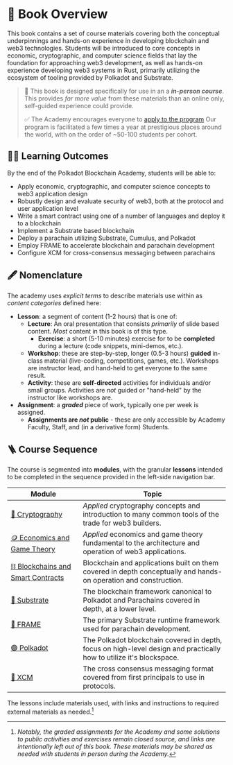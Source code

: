 # 📒 Book Overview

This book contains a set of course materials covering both the conceptual underpinnings and hands-on experience in developing blockchain and web3 technologies.
Students will be introduced to core concepts in economic, cryptographic, and computer science fields that lay the foundation for approaching web3 development, as well as hands-on experience developing web3 systems in Rust, primarily utilizing the ecosystem of tooling provided by Polkadot and Substrate.

> 🙋 This book is designed specifically for use in an a **_in-person course_**.
> This provides _far more value_ from these materials than an online only, self-guided experience could provide.
>
> ✅ The Academy encourages everyone to [apply to the program](https://dot.li/pba-github)
> Our program is facilitated a few times a year at prestigious places around the world, with on the order of ~50-100 students per cohort.

## 👨‍🎓 Learning Outcomes

By the end of the Polkadot Blockchain Academy, students will be able to:

- Apply economic, cryptographic, and computer science concepts to web3 application design
- Robustly design and evaluate security of web3, both at the protocol and user application level
- Write a smart contract using one of a number of languages and deploy it to a blockchain
- Implement a Substrate based blockchain
- Deploy a parachain utilizing Substrate, Cumulus, and Polkadot
- Employ FRAME to accelerate blockchain and parachain development
- Configure XCM for cross-consensus messaging between parachains

## 🖋️ Nomenclature

The academy uses _explicit terms_ to describe materials use within as _content categories_ defined here:

- **Lesson**: a segment of content (1-2 hours) that is one of:
  - **Lecture**: An oral presentation that consists _primarily_ of slide based content.
    _Most_ content in this book is of this type.
    - **Exercise**: a short (5-10 minutes) exercise for to be **completed** during a lecture (code snippets, mini-demos, etc.).
  - **Workshop**: these are step-by-step, longer (0.5-3 hours) **guided** in-class material (live-coding, competitions, games, etc.).
    Workshops are instructor lead, and hand-held to get everyone to the same result.
  - **Activity**: these are **self-directed** activities for individuals and/or small groups.
    Activities are _not_ guided or "hand-held" by the instructor like workshops are.
- **Assignment**: a **_graded_** piece of work, typically one per week is assigned.
  - **Assignments are _not_ public** - these are only accessible by Academy Faculty, Staff, and (in a derivative form) Students.

## 🪜 Course Sequence

The course is segmented into **modules**, with the granular **lessons** intended to be completed in the sequence provided in the left-side navigation bar.

| Module                                                        | Topic                                                                                                                |
| ------------------------------------------------------------- | -------------------------------------------------------------------------------------------------------------------- |
| [🔐 Cryptography](./cryptography/)                            | _Applied_ cryptography concepts and introduction to many common tools of the trade for web3 builders.                |
| [🪙 Economics and Game Theory](./economics/)                  | _Applied_ economics and game theory fundamental to the architecture and operation of web3 applications.              |
| [⛓️ Blockchains and Smart Contracts](./blockchain-contracts/) | Blockchain and applications built on them covered in depth conceptually and hands-on operation and construction.     |
| [🧬 Substrate](./substrate/)                                  | The blockchain framework canonical to Polkadot and Parachains covered in depth, at a lower level.                    |
| [🧱 FRAME](./frame/)                                          | The primary Substrate runtime framework used for parachain development.                                              |
| [🟣 Polkadot](./polkadot/)                                    | The Polkadot blockchain covered in depth, focus on high-level design and practically how to utilize it's blockspace. |
| [💱 XCM](./xcm/)                                              | The cross consensus messaging format covered from first principals to use in protocols.                              |

The lessons include materials used, with links and instructions to required external materials as needed.[^except]

[^except]: _Notably, the graded assignments for the Academy and some solutions to public activities and exercises remain closed source, and links are intentionally left out of this book. These materials may be shared as needed with students in person during the Academy._

<!-- FIXME once https://github.com/rust-lang/mdBook/issues/2169#issue-1856015876 is fixed upstream, update to get right behavior for footers! -->
